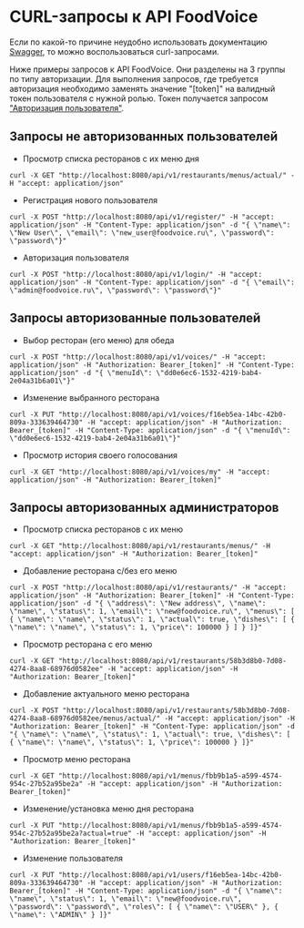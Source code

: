 # CURL-запросы к API FoodVoice

Если по какой-то причине неудобно использовать документацию [Swagger](http://localhost:8080/swagger-ui.html), то можно 
воспользоваться curl-запросами.
 
Ниже примеры запросов к API FoodVoice. Они разделены на 3 группы по типу авторизации. Для выполнения запросов, 
где требуется авторизация необходимо заменять значение "[token]" на валидный токен пользователя с нужной ролью. 
Токен получается запросом ["Авторизация пользователя"](#Авторизация-пользователя).

## Запросы не авторизованных пользователей

* Просмотр списка ресторанов с их меню дня
```shell script
curl -X GET "http://localhost:8080/api/v1/restaurants/menus/actual/" -H "accept: application/json"
```

* Регистрация нового пользователя
```shell script
curl -X POST "http://localhost:8080/api/v1/register/" -H "accept: application/json" -H "Content-Type: application/json" -d "{ \"name\": \"New User\", \"email\": \"new_user@foodvoice.ru\", \"password\": \"password\"}"
```

* Авторизация пользователя
```shell script
curl -X POST "http://localhost:8080/api/v1/login/" -H "accept: application/json" -H "Content-Type: application/json" -d "{ \"email\": \"admin@foodvoice.ru\", \"password\": \"password\"}"
```

## Запросы авторизованные пользователей

* Выбор ресторан (его меню) для обеда
```shell script
curl -X POST "http://localhost:8080/api/v1/voices/" -H "accept: application/json" -H "Authorization: Bearer_[token]" -H "Content-Type: application/json" -d "{ \"menuId\": \"dd0e6ec6-1532-4219-bab4-2e04a31b6a01\"}"
```

* Изменение выбранного ресторана
```shell script
curl -X PUT "http://localhost:8080/api/v1/voices/f16eb5ea-14bc-42b0-809a-333639464730" -H "accept: application/json" -H "Authorization: Bearer_[token]" -H "Content-Type: application/json" -d "{ \"menuId\": \"dd0e6ec6-1532-4219-bab4-2e04a31b6a01\"}"
```

* Просмотр история своего голосования
```shell script
curl -X GET "http://localhost:8080/api/v1/voices/my" -H "accept: application/json" -H "Authorization: Bearer_[token]"
```

## Запросы авторизованных администраторов

* Просмотр списка ресторанов с их меню
```shell script
curl -X GET "http://localhost:8080/api/v1/restaurants/menus/" -H "accept: application/json" -H "Authorization: Bearer_[token]"
```

* Добавление ресторана с/без его меню
```shell script
curl -X POST "http://localhost:8080/api/v1/restaurants/" -H "accept: application/json" -H "Authorization: Bearer_[token]" -H "Content-Type: application/json" -d "{ \"address\": \"New address\", \"name\": \"name\", \"status\": 1, \"email\": \"new@foodvoice.ru\", \"menus\": [ { \"name\": \"name\", \"status\": 1, \"actual\": true, \"dishes\": [ { \"name\": \"name\", \"status\": 1, \"price\": 100000 } ] } ]}"
```

* Просмотр ресторана с его меню
```shell script
curl -X GET "http://localhost:8080/api/v1/restaurants/58b3d8b0-7d08-4274-8aa8-68976d0582ee" -H "accept: application/json" -H "Authorization: Bearer_[token]"
```

* Добавление актуального меню ресторана
```shell script
curl -X POST "http://localhost:8080/api/v1/restaurants/58b3d8b0-7d08-4274-8aa8-68976d0582ee/menus/actual/" -H "accept: application/json" -H "Authorization: Bearer_[token]" -H "Content-Type: application/json" -d "{ \"name\": \"name\", \"status\": 1, \"actual\": true, \"dishes\": [ { \"name\": \"name\", \"status\": 1, \"price\": 100000 } ]}"
```

* Просмотр меню ресторана
```shell script
curl -X GET "http://localhost:8080/api/v1/menus/fbb9b1a5-a599-4574-954c-27b52a95be2a" -H "accept: application/json" -H "Authorization: Bearer_[token]"
```

* Изменение/установка меню дня ресторана
```shell script
curl -X PUT "http://localhost:8080/api/v1/menus/fbb9b1a5-a599-4574-954c-27b52a95be2a?actual=true" -H "accept: application/json" -H "Authorization: Bearer_[token]"
```

* Изменение пользователя
```shell script
curl -X PUT "http://localhost:8080/api/v1/users/f16eb5ea-14bc-42b0-809a-333639464730" -H "accept: application/json" -H "Authorization: Bearer_[token]" -H "Content-Type: application/json" -d "{ \"name\": \"name\", \"status\": 1, \"email\": \"new@foodvoice.ru\", \"password\": \"password\", \"roles\": [ { \"name\": \"USER\" }, { \"name\": \"ADMIN\" } ]}"
```